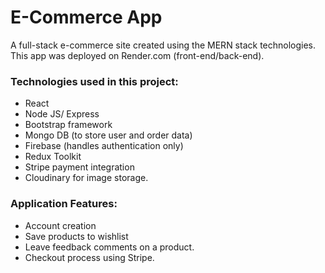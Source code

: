 # E-Commerce App

A full-stack e-commerce site created using the MERN stack technologies. This app was deployed on Render.com (front-end/back-end).

### Technologies used in this project:
* React
* Node JS/ Express
* Bootstrap framework
* Mongo DB (to store user and order data)
* Firebase (handles authentication only)
* Redux Toolkit
* Stripe payment integration
* Cloudinary for image storage.

### Application Features:
* Account creation
* Save products to wishlist
* Leave feedback comments on a product.
* Checkout process using Stripe.
